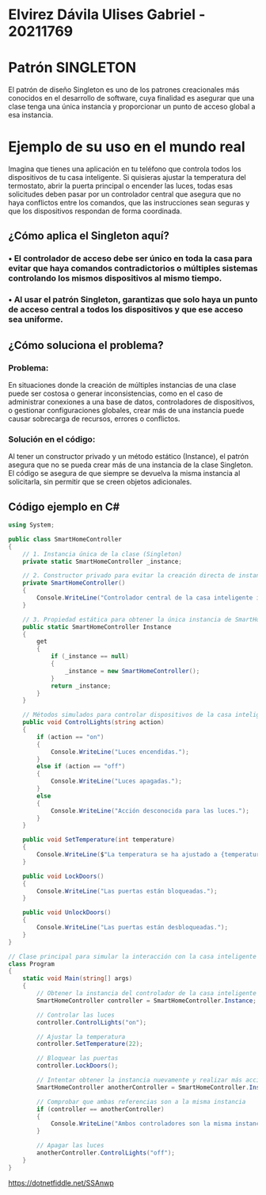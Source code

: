 # Elvirez Dávila Ulises Gabriel - 20211769
# Patrón SINGLETON
El patrón de diseño Singleton es uno de los patrones creacionales más conocidos en el desarrollo de software, cuya finalidad es asegurar que una clase tenga una única instancia y proporcionar un punto de acceso global a esa instancia.

# Ejemplo de su uso en el mundo real
Imagina que tienes una aplicación en tu teléfono que controla todos los dispositivos de tu casa inteligente. Si quisieras ajustar la temperatura del termostato, abrir la puerta principal o encender las luces, todas esas solicitudes deben pasar por un controlador central que asegura que no haya conflictos entre los comandos, que las instrucciones sean seguras y que los dispositivos respondan de forma coordinada.

## ¿Cómo aplica el Singleton aquí?
### • El controlador de acceso debe ser único en toda la casa para evitar que haya comandos contradictorios o múltiples sistemas controlando los mismos dispositivos al mismo tiempo.
### • Al usar el patrón Singleton, garantizas que solo haya un punto de acceso central a todos los dispositivos y que ese acceso sea uniforme.

## ¿Cómo soluciona el problema?
### Problema: 
En situaciones donde la creación de múltiples instancias de una clase puede ser costosa o generar inconsistencias, como en el caso de administrar conexiones a una base de datos, controladores de dispositivos, o gestionar configuraciones globales, crear más de una instancia puede causar sobrecarga de recursos, errores o conflictos.
### Solución en el código: 
Al tener un constructor privado y un método estático (Instance), el patrón asegura que no se pueda crear más de una instancia de la clase Singleton. El código se asegura de que siempre se devuelva la misma instancia al solicitarla, sin permitir que se creen objetos adicionales.

## Código ejemplo en C#
``` C#
using System;

public class SmartHomeController
{
    // 1. Instancia única de la clase (Singleton)
    private static SmartHomeController _instance;

    // 2. Constructor privado para evitar la creación directa de instancias
    private SmartHomeController() 
    {
        Console.WriteLine("Controlador central de la casa inteligente iniciado.");
    }

    // 3. Propiedad estática para obtener la única instancia de SmartHomeController
    public static SmartHomeController Instance
    {
        get
        {
            if (_instance == null)
            {
                _instance = new SmartHomeController();
            }
            return _instance;
        }
    }

    // Métodos simulados para controlar dispositivos de la casa inteligente
    public void ControlLights(string action)
    {
        if (action == "on")
        {
            Console.WriteLine("Luces encendidas.");
        }
        else if (action == "off")
        {
            Console.WriteLine("Luces apagadas.");
        }
        else
        {
            Console.WriteLine("Acción desconocida para las luces.");
        }
    }

    public void SetTemperature(int temperature)
    {
        Console.WriteLine($"La temperatura se ha ajustado a {temperature} grados.");
    }

    public void LockDoors()
    {
        Console.WriteLine("Las puertas están bloqueadas.");
    }

    public void UnlockDoors()
    {
        Console.WriteLine("Las puertas están desbloqueadas.");
    }
}

// Clase principal para simular la interacción con la casa inteligente
class Program
{
    static void Main(string[] args)
    {
        // Obtener la instancia del controlador de la casa inteligente
        SmartHomeController controller = SmartHomeController.Instance;

        // Controlar las luces
        controller.ControlLights("on");

        // Ajustar la temperatura
        controller.SetTemperature(22);

        // Bloquear las puertas
        controller.LockDoors();

        // Intentar obtener la instancia nuevamente y realizar más acciones
        SmartHomeController anotherController = SmartHomeController.Instance;

        // Comprobar que ambas referencias son a la misma instancia
        if (controller == anotherController)
        {
            Console.WriteLine("Ambos controladores son la misma instancia.");
        }

        // Apagar las luces
        anotherController.ControlLights("off");
    }
}

```
https://dotnetfiddle.net/SSAnwp
